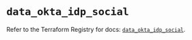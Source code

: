 # `data_okta_idp_social`

Refer to the Terraform Registry for docs: [`data_okta_idp_social`](https://registry.terraform.io/providers/okta/okta/4.9.1/docs/data-sources/idp_social).
